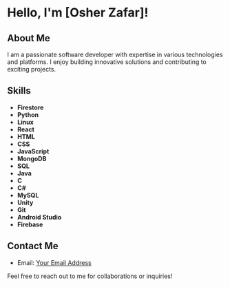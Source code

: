 
# Hello, I'm [Osher Zafar]!

## About Me
I am a passionate software developer with expertise in various technologies and platforms. I enjoy building innovative solutions and contributing to exciting projects. 

## Skills
- **Firestore**
- **Python**
- **Linux**
- **React**
- **HTML**
- **CSS**
- **JavaScript**
- **MongoDB**
- **SQL**
- **Java**
- **C**
- **C#**
- **MySQL**
- **Unity**
- **Git**
- **Android Studio**
- **Firebase**


## Contact Me
- Email: [Your Email Address](mailto:zafar.osher@gmail.com)

Feel free to reach out to me for collaborations or inquiries!

